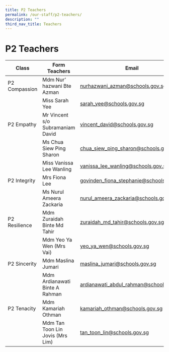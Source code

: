 ```yaml
---
title: P2 Teachers
permalink: /our-staff/p2-teachers/
description: ""
third_nav_title: Teachers
---
```

<h1><b>P2 Teachers</b></h1>



| Class | Form Teachers | Email |
| -------- | -------- | -------- |
| P2 Compassion    | Mdm Nur’ hazwani Bte Azman    | [nurhazwani_azman@schools.gov.sg](mailto:nurhazwani_azman@schools.gov.sg)    |
| |Miss Sarah Yee|[sarah_yee@schools.gov.sg](mailto:sarah_yee@schools.gov.sg)|
|P2 Empathy|Mr Vincent s/o Subramaniam David|[vincent_david@schools.gov.sg](mailto:vincent_david@schools.gov.sg)|
| |Ms Chua Siew Ping Sharon|[chua_siew_ping_sharon@schools.gov.sg](mailto:chua_siew_ping_sharon@schools.gov.sg)|
| |Miss Vanissa Lee Wanling|[vanissa_lee_wanling@schools.gov.sg](mailto:vanissa_lee_wanling@schools.gov.sg)|
|P2 Integrity|Mrs Fiona Lee|[govinden_fiona_stephanie@schools.gov.sg](mailto:govinden_fiona_stephanie@schools.gov.sg)|
| |Ms Nurul Ameera Zackaria|[nurul_ameera_zackaria@schools.gov.sg](mailto:nurul_ameera_zackaria@schools.gov.sg)|
|P2 Resilience|Mdm Zuraidah Binte Md Tahir|[zuraidah_md_tahir@schools.gov.sg](mailto:zuraidah_md_tahir@schools.gov.sg)|
| |Mdm Yeo Ya Wen (Mrs Vai)|[yeo_ya_wen@schools.gov.sg](mailto:yeo_ya_wen@schools.gov.sg)|
|P2 Sincerity|Mdm Maslina Jumari|[maslina_jumari@schools.gov.sg](mailto:maslina_jumari@schools.gov.sg)|
| |Mdm Ardianawati Binte A Rahman|[ardianawati_abdul_rahman@schools.gov.sg](mailto:ardianawati_abdul_rahman@schools.gov.sg)|
|P2 Tenacity|Mdm Kamariah Othman|[kamariah_othman@schools.gov.sg](mailto:kamariah_othman@schools.gov.sg)|
| |Mdm Tan Toon Lin Jovis (Mrs Lim)|[tan_toon_lin@schools.gov.sg](mailto:tan_toon_lin@schools.gov.sg)|